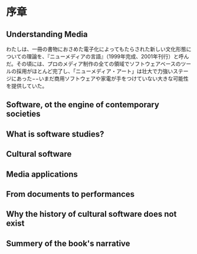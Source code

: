 序章
====

Understanding Media
--

わたしは、一冊の書物におさめた電子化によってもたらされた新しい文化形態についての理論を、『ニューメディアの言語』（1999年完成、2001年刊行）と呼んだ。その頃には、プロのメディア制作の全ての領域でソフトウェアベースのツールの採用がほとんど完了し、「ニューメディア・アート」は壮大で力強いステージにあった−−いまだ商用ソフトウェアや家電が手をつけていない大きな可能性を提供していた。
<!--
I called my earlier book-length account of the new cultural
forms enabled by computerization The Language of New Media
(completed in 1999, it came out in 2001). By that time, the process
of adoption of software-based tools in all areas of professional
media production was almost complete, and “new media art” was
in its heroic and vibrant stage—offering many possibilities not yet
touched by commercial software and consumer electronics.
-->

Software, ot the engine of contemporary societies
--

What is software studies?
--

Cultural software
--

Media applications
--

From documents to performances
--

Why the history of cultural software does not exist
--

Summery of the book's narrative
--

